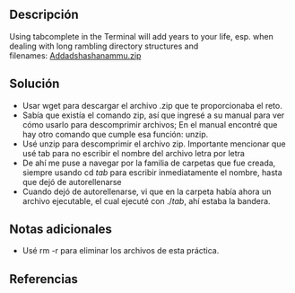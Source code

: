 ## Descripción
Using tabcomplete in the Terminal will add years to your life, esp. when dealing with long rambling directory structures and filenames: [Addadshashanammu.zip](https://mercury.picoctf.net/static/9689f2b453ad5daeb73ca7534e4d1521/Addadshashanammu.zip)
## Solución
- Usar wget para descargar el archivo .zip que te proporcionaba el reto.
- Sabía que existía el comando zip, así que ingresé a su manual para ver cómo usarlo para descomprimir archivos; En el manual encontré que hay otro comando que cumple esa función: unzip.
- Usé unzip para descomprimir el archivo zip. Importante mencionar que usé tab para no escribir el nombre del archivo letra por letra
- De ahí me puse a navegar por la familia de carpetas que fue creada, siempre usando cd *tab* para escribir inmediatamente el nombre, hasta que dejó de autorellenarse
- Cuando dejó de autorellenarse, vi que en la carpeta había ahora un archivo ejecutable, el cual ejecuté con ./*tab*, ahí estaba la bandera.
## Notas adicionales
- Usé rm -r para eliminar los archivos de esta práctica.
## Referencias